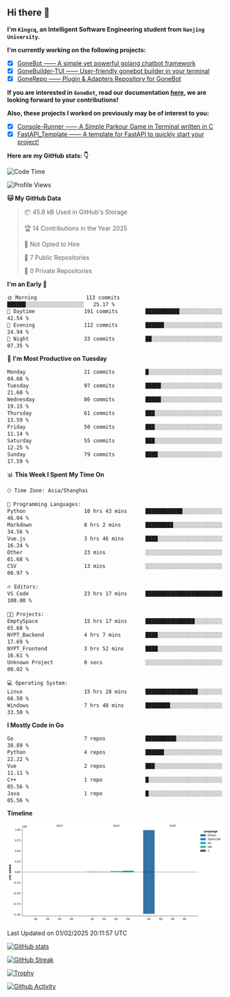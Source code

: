 ## Hi there 👋

**I'm `Kingcq`, an Intelligent Software Engineering student from `Nanjing University`.**

**I'm currently working on the following projects:**

- [x] [GoneBot —— A simple yet powerful golang chatbot framework](https://github.com/gonebot-dev/gonebot)
- [x] [GoneBuilder-TUI —— User-friendly gonebot builder in your terminal](https://github.com/gonebot-dev/gonebuilder-tui)
- [x] [GoneRepo —— Plugin & Adapters Repository for GoneBot](https://github.com/gonebot-dev/gonerepo)

**If you are interested in `GoneBot`, read our documentation [here](https://gonebot-dev.github.io/), we are looking forward to your contributions!**

**Also, these projects I worked on previously may be of interest to you:**

- [x] [Console-Runner —— A Simple Parkour Game in Terminal written in C](https://github.com/Kingcxp/Console-Runners)
- [x] [FastAPI_Template —— A template for FastAPI to quickly start your project!](https://github.com/Kingcxp/FastAPI_Template)

**Here are my GitHub stats: 👇**
<!--START_SECTION:waka-->
![Code Time](http://img.shields.io/badge/Code%20Time-1%2C452%20hrs%2032%20mins-blue)

![Profile Views](http://img.shields.io/badge/Profile%20Views-2-blue)

**🐱 My GitHub Data** 

> 📦 45.8 kB Used in GitHub's Storage 
 > 
> 🏆 14 Contributions in the Year 2025
 > 
> 🚫 Not Opted to Hire
 > 
> 📜 7 Public Repositories 
 > 
> 🔑 0 Private Repositories 
 > 
**I'm an Early 🐤** 

```text
🌞 Morning                113 commits         ██████░░░░░░░░░░░░░░░░░░░   25.17 % 
🌆 Daytime                191 commits         ███████████░░░░░░░░░░░░░░   42.54 % 
🌃 Evening                112 commits         ██████░░░░░░░░░░░░░░░░░░░   24.94 % 
🌙 Night                  33 commits          ██░░░░░░░░░░░░░░░░░░░░░░░   07.35 % 
```
📅 **I'm Most Productive on Tuesday** 

```text
Monday                   21 commits          █░░░░░░░░░░░░░░░░░░░░░░░░   04.68 % 
Tuesday                  97 commits          █████░░░░░░░░░░░░░░░░░░░░   21.60 % 
Wednesday                86 commits          █████░░░░░░░░░░░░░░░░░░░░   19.15 % 
Thursday                 61 commits          ███░░░░░░░░░░░░░░░░░░░░░░   13.59 % 
Friday                   50 commits          ███░░░░░░░░░░░░░░░░░░░░░░   11.14 % 
Saturday                 55 commits          ███░░░░░░░░░░░░░░░░░░░░░░   12.25 % 
Sunday                   79 commits          ████░░░░░░░░░░░░░░░░░░░░░   17.59 % 
```


📊 **This Week I Spent My Time On** 

```text
🕑︎ Time Zone: Asia/Shanghai

💬 Programming Languages: 
Python                   10 hrs 43 mins      ████████████░░░░░░░░░░░░░   46.04 % 
Markdown                 8 hrs 2 mins        █████████░░░░░░░░░░░░░░░░   34.56 % 
Vue.js                   3 hrs 46 mins       ████░░░░░░░░░░░░░░░░░░░░░   16.24 % 
Other                    23 mins             ░░░░░░░░░░░░░░░░░░░░░░░░░   01.68 % 
CSV                      13 mins             ░░░░░░░░░░░░░░░░░░░░░░░░░   00.97 % 

🔥 Editors: 
VS Code                  23 hrs 17 mins      █████████████████████████   100.00 % 

🐱‍💻 Projects: 
EmptySpace               15 hrs 17 mins      ████████████████░░░░░░░░░   65.68 % 
NYPT_Backend             4 hrs 7 mins        ████░░░░░░░░░░░░░░░░░░░░░   17.69 % 
NYPT_Frontend            3 hrs 52 mins       ████░░░░░░░░░░░░░░░░░░░░░   16.61 % 
Unknown Project          0 secs              ░░░░░░░░░░░░░░░░░░░░░░░░░   00.02 % 

💻 Operating System: 
Linux                    15 hrs 28 mins      █████████████████░░░░░░░░   66.50 % 
Windows                  7 hrs 48 mins       ████████░░░░░░░░░░░░░░░░░   33.50 % 
```

**I Mostly Code in Go** 

```text
Go                       7 repos             ██████████░░░░░░░░░░░░░░░   38.89 % 
Python                   4 repos             ██████░░░░░░░░░░░░░░░░░░░   22.22 % 
Vue                      2 repos             ███░░░░░░░░░░░░░░░░░░░░░░   11.11 % 
C++                      1 repo              █░░░░░░░░░░░░░░░░░░░░░░░░   05.56 % 
Java                     1 repo              █░░░░░░░░░░░░░░░░░░░░░░░░   05.56 % 
```



**Timeline**

![Lines of Code chart](https://raw.githubusercontent.com/Kingcxp/Kingcxp/main/assets/bar_graph.png)


 Last Updated on 01/02/2025 20:11:57 UTC
<!--END_SECTION:waka-->

[![GitHub stats](https://github-readme-stats.vercel.app/api?username=Kingcxp&show_icons=true&count_private=true&theme=aura&hide_border=true&icon_color=FF4500&text_color=76EE00)](https://github.com/anuraghazra/github-readme-stats)    

[![GitHub Streak](https://github-readme-streak-stats.herokuapp.com/?user=Kingcxp&hide_border=true&theme=catppuccin-macchiato)](https://git.io/streak-stats)

[![Trophy](https://github-profile-trophy.vercel.app/?username=Kingcxp&theme=dracula)](https://github.com/ryo-ma/github-profile-trophy)

[![Github Activity](https://github-readme-activity-graph.vercel.app/graph?username=Kingcxp&theme=tokyo-night&hide_border=true)](https://github.com/ashutosh00710/github-readme-activity-graph)